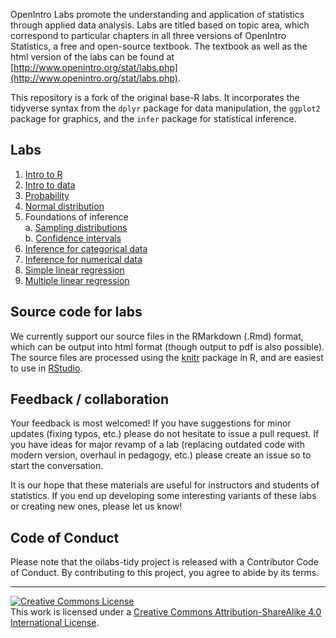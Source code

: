 OpenIntro Labs promote the understanding and application of statistics through  applied data analysis.
Labs are titled based on topic area, which correspond to  particular chapters in all three versions of OpenIntro Statistics, a free and  open-source textbook.
The textbook as well as the html version of the labs can be found at [http://www.openintro.org/stat/labs.php](http://www.openintro.org/stat/labs.php).

This repository is a fork of the original base-R labs.
It incorporates the tidyverse syntax from the `dplyr` package for data manipulation, the `ggplot2` package for graphics, and the `infer` package for statistical inference.

## Labs

1. [Intro to R](http://cuny-epibios.github.io/01_intro_to_r/intro_to_r.html)
2. [Intro to data](http://cuny-epibios.github.io/02_intro_to_data/intro_to_data.html)
4. [Probability](http://cuny-epibios.github.io/03_probability/probability.html)
3. [Normal distribution](http://cuny-epibios.github.io/04_normal_distribution/normal_distribution.html)
5. Foundations of inference  
  a. [Sampling distributions](https://openintro.shinyapps.io/sampling_distributions/)  
  b. [Confidence intervals](https://openintro.shinyapps.io/confidence_intervals/)
6. [Inference for categorical data](https://openintro.shinyapps.io/inf_for_categorical_data/)
7. [Inference for numerical data](http://cuny-epibios.github.io/07_inf_for_numerical_data/inf_for_numerical_data.html)
8. [Simple linear regression](http://cuny-epibios.github.io/08_simple_regression/simple_regression.html)
9. [Multiple linear regression](http://cuny-epibios.github.io/09_multiple_regression/multiple_regression.html)

## Source code for labs

We currently support our source files in the RMarkdown (.Rmd) format, which can be output into html format (though output to pdf is also possible).
The source files are processed using the [knitr](http://yihui.name/knitr/) package in R, and are easiest to use in [RStudio](https://www.rstudio.com/products/rstudio/download/).

## Feedback / collaboration

Your feedback is most welcomed! If you have suggestions for minor updates (fixing typos, etc.) please do not hesitate to issue a pull request.
If you have ideas for major revamp of a lab (replacing outdated code with modern version, overhaul in  pedagogy, etc.) please create an issue so to start the conversation.

It is our hope that these materials are useful for instructors and students of  statistics.
If you end up developing some interesting variants of these labs or  creating new ones, please let us know!

## Code of Conduct

Please note that the oilabs-tidy project is released with a Contributor Code of Conduct.
By contributing to this project, you agree to abide by its terms.

* * *

<a rel="license" href="http://creativecommons.org/licenses/by-sa/4.0/"><img alt="Creative Commons License" style="border-width:0" src="https://i.creativecommons.org/l/by-sa/4.0/88x31.png" /></a><br />This work is licensed under a <a rel="license" href="http://creativecommons.org/licenses/by-sa/4.0/">Creative Commons Attribution-ShareAlike 4.0 International License</a>.

